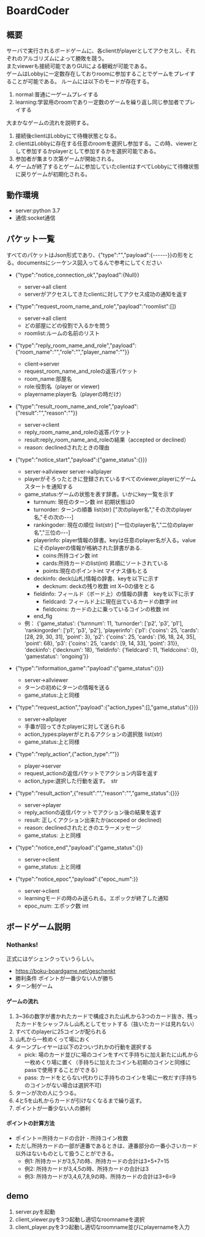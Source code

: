 # BoardCoder
## 概要
サーバで実行されるボードゲームに、各clientがplayerとしてアクセスし、それぞれのアルゴリズムによって勝敗を競う。  
またviewerも接続可能でありGUIによる観戦が可能である。  
ゲームはLobbyに一定数存在しておりroomに参加することでゲームをプレイすることが可能である。 ルームには以下のモードが存在する。
1. normal:普通に一ゲームプレイする
1. learning:学習用のroomであり一定数のゲームを繰り返し同じ参加者でプレイする  


大まかなゲームの流れを説明する。 
1. 接続後clientはLobbyにて待機状態となる。
1. clientはLobbyに存在する任意のroomを選択し参加する。この時、viewerとして参加するかplayerとして参加するかを選択可能である。
1. 参加者が集まり次第ゲームが開始される。
1. ゲームが終了するとゲームに参加していたclientはすべてLobbyにて待機状態に戻りゲームが初期化される。
## 動作環境
- server:python 3.7  
- 通信:socket通信  


## パケット一覧  
すべてのパケットはJson形式であり、{"type":"","payload":{------}}の形をとる。documentsにシーケンス図入ってるんで参考にしてください
- {"type":"notice_connection_ok","payload":{Null}}
    - server→all client
    - serverがアクセスしてきたclientに対してアクセス成功の通知を返す
- {"type":"request_room_name_and_role","payload":"roomlist":[]}
    - server→all client
    - どの部屋にどの役割で入るかを問う
    - roomlist:ルームの名前のリスト
- {"type":"reply_room_name_and_role","payload":{"room_name":"","role":"","player_name":""}}
    - client→server
    - request_room_name_and_roleの返答パケット
    - room_name:部屋名
    - role:役割名（player or viewer)
    - playername:player名（playerの時だけ）
- {"type":"result_room_name_and_role","payload":{"result":"","reason":""}}
    - server→client
    - reply_room_name_and_roleの返答パケット
    - result:reply_room_name_and_roleの結果（accepted or declined）
    - reason: declinedされたときの理由

- {"type":"notice_start","payload":{"game_status":{}}}
    - server→allviewer server→allplayer
    - playerがそろったときに登録されているすべてのviewer,playerにゲームスタートを通知する
    - game_status:ゲームの状態を表す辞書。いかにkey一覧を示す
        - turnnum: 現在のターン数 int 初期状態は0
        - turnorder: ターンの順番 list(str) ["次のplayer名","その次のplayer名,"その次の---]
        - rankingoder: 現在の順位 list(str) ["一位のplayer名","二位のplayer名","三位の---]
        - playerinfo: player情報の辞書。keyは任意のplayer名が入る。valueにそのplayerの情報が格納された辞書がある. 
            - coins:所持コイン数 int
            - cards:所持カードのlist(int) 昇順にソートされている
            - points:現在のポイントint マイナス値もとる
        - deckinfo: deck(山札)情報の辞書、keyを以下に示す
            - decknum: deckの残り枚数 int X~0の値をとる
        - fieldinfo: フィールド（ボード上）の情報の辞書　keyを以下に示す
            - fieldcard: フィールド上に現在出ているカードの数字 int 
            - fieldcoins: カードの上に乗っているコインの枚数 int 
        - end_flg 
    - 例： {'game_status': {'turnnum': 11, 'turnorder': ['p2', 'p3', 'p1'], 'rankingorder': ['p1', 'p3', 'p2'], 'playerinfo': {'p1': {'coins': 25, 'cards': [28, 29, 30, 31], 'point': 3}, 'p2': {'coins': 25, 'cards': [16, 18, 24, 35], 'point': 68}, 'p3': {'coins': 25, 'cards': [9, 14, 33], 'point': 31}}, 'deckinfo': {'decknum': 18}, 'fieldinfo': {'fieldcard': 11, 'fieldcoins': 0}, 'gamestatus': 'ongoing'}}
- {"type":"information_game":"payload":{"game_status":{}}}
    - server→allviewer
    - ターンの初めにターンの情報を送る
    - game_status:上と同様
- {"type":"request_action","payload":{"action_types":[],"game_status":{}}}
    - server→allplayer
    - 手番が回ってきたplayerに対して送られる
    - action_types:playerがとれるアクションの選択肢 list(str)
    - game_status:上と同様
- {"type":"reply_action",{"action_type":""}}
    - player→server
    - request_actionの返信パケットでアクション内容を返す
    - action_type:選択した行動を返す。　str
- {"type":"result_action",{"result":"","reason":"","game_status":{}}}
    - server→player
    - reply_actionの返信パケットでアクション後の結果を返す
    - result: 正しくアクション出来たか(acceped or declined)
    - reason: declinedされたときのエラーメッセージ
    - game_status: 上と同様
- {"type":"notice_end","payload":{"game_status":{}}
    - server→client
    - game_status: 上と同様
- {"type":"notice_epoc","payload":{"epoc_num":}}
    - server→client
    - learningモードの時のみ送られる。エポックが終了した通知
    - epoc_num: エポック数 int

## ボードゲーム説明
### Nothanks!
正式にはゲシェンクっていうらしい。  
- https://boku-boardgame.net/geschenkt
- 勝利条件 ポイントが一番少ない人が勝ち
- ターン制ゲーム
#### ゲームの流れ
1. 3~36の数字が書かれたカードで構成された山札から3つのカード抜き、残ったカードをシャッフルし山札としてセットする（抜いたカードは見れない）
1. すべてのplayerに25コインが配られる
1. 山札から一枚めくって場におく
1. ターンプレイヤーは以下の2ついづれかの行動を選択する
    - pick: 場のカード並びに場のコインをすべて手持ちに加え新たに山札から一枚めくり場に置く（手持ちに加えたコインも初期のコインと同様にpassで使用することができる）
    - pass: カードをとらない代わりに手持ちのコインを場に一枚だす(手持ちのコインがない場合は選択不可)
2. ターンが次の人にうつる。
2. 4と5を山札からカードが引けなくなるまで繰り返す。
1. ポイントが一番少ない人の勝利

#### ポイントの計算方法
- ポイント＝所持カードの合計 - 所持コイン枚数
- ただし所持カードの一部が連番であるときは、連番部分の一番小さいカード以外はないものとして扱うことができる。
    - 例1: 所持カードが3,5,7の時、所持カードの合計は3+5+7=15
    - 例2: 所持カードが3,4,5の時、所持カードの合計は3
    - 例3: 所持カードが3,4,6,7,8,9の時、所持カードの合計は3+6=9


## demo  
1. server.pyを起動  
1. client_viewer.pyを3つ起動し適切なroomnameを選択
1. client_player.pyを3つ起動し適切なroomname並びにplayernameを入力





